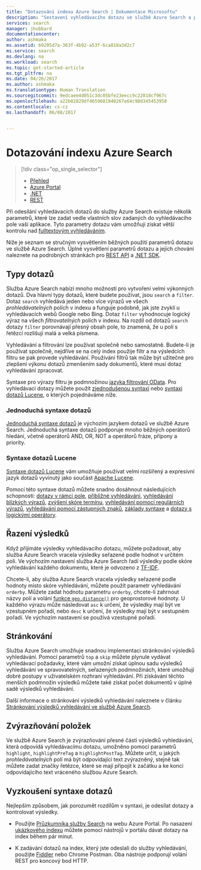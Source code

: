 ```yaml
---
title: "Dotazování indexu Azure Search | Dokumentace Microsoftu"
description: "Sestavení vyhledávacího dotazu ve službě Azure Search a použití parametrů hledání k filtrování a řazení výsledků vyhledávání."
services: search
manager: jhubbard
documentationcenter: 
author: ashmaka
ms.assetid: 69205d7a-363f-4b92-a53f-6ca818a3d2c7
ms.service: search
ms.devlang: na
ms.workload: search
ms.topic: get-started-article
ms.tgt_pltfrm: na
ms.date: 04/26/2017
ms.author: ashmaka
ms.translationtype: Human Translation
ms.sourcegitcommit: 9edcaee4d051c3dc05bfe23eecc9c22818cf967c
ms.openlocfilehash: a22b82829df4659681940267e64c98d345453958
ms.contentlocale: cs-cz
ms.lasthandoff: 06/08/2017


---
```

<a id="query-your-azure-search-index" class="xliff"></a>

# Dotazování indexu Azure Search
> [!div class="op_single_selector"]
> * [Přehled](search-query-overview.md)
> * [Azure Portal](search-explorer.md)
> * [.NET](search-query-dotnet.md)
> * [REST](search-query-rest-api.md)
> 
> 

Při odesílání vyhledávacích dotazů do služby Azure Search existuje několik parametrů, které lze zadat vedle vlastních slov zadaných do vyhledávacího pole vaší aplikace. Tyto parametry dotazu vám umožňují získat větší kontrolu nad [fulltextovým vyhledáváním](search-lucene-query-architecture.md).

Níže je seznam se stručným vysvětlením běžných použití parametrů dotazu ve službě Azure Search. Úplné vysvětlení parametrů dotazu a jejich chování naleznete na podrobných stránkách pro [REST API](https://docs.microsoft.com/rest/api/searchservice/Search-Documents) a [.NET SDK](https://docs.microsoft.com/dotnet/api/microsoft.azure.search.models.searchparameters#microsoft_azure_search_models_searchparameters#properties_summary).

<a id="types-of-queries" class="xliff"></a>

## Typy dotazů
Služba Azure Search nabízí mnoho možností pro vytvoření velmi výkonných dotazů. Dva hlavní typy dotazů, které budete používat, jsou `search` a `filter`. Dotaz `search` vyhledává jeden nebo více výrazů ve všech *prohledávatelných* polích v indexu a funguje podobně, jak jste zvyklí u vyhledávacích webů Google nebo Bing. Dotaz `filter` vyhodnocuje logický výraz na všech *filtrovatelných* polích v indexu. Na rozdíl od dotazů `search` dotazy `filter` porovnávají přesný obsah pole, to znamená, že u polí s řetězci rozlišují malá a velká písmena.

Vyhledávání a filtrování lze používat společně nebo samostatně. Budete-li je používat společně, nejdříve se na celý index použije filtr a na výsledcích filtru se pak provede vyhledávání. Používání filtrů tak může být užitečné pro zlepšení výkonu dotazů zmenšením sady dokumentů, které musí dotaz vyhledávání zpracovat.

Syntaxe pro výrazy filtru je podmnožinou [jazyka filtrování OData](https://docs.microsoft.com/rest/api/searchservice/OData-Expression-Syntax-for-Azure-Search). Pro vyhledávací dotazy můžete použít [zjednodušenou syntaxi](https://docs.microsoft.com/rest/api/searchservice/Simple-query-syntax-in-Azure-Search) nebo [syntaxi dotazů Lucene](https://docs.microsoft.com/rest/api/searchservice/Lucene-query-syntax-in-Azure-Search), o kterých pojednáváme níže.

<a id="simple-query-syntax" class="xliff"></a>

### Jednoduchá syntaxe dotazů
[Jednoduchá syntaxe dotazů](https://docs.microsoft.com/rest/api/searchservice/Simple-query-syntax-in-Azure-Search) je výchozím jazykem dotazů ve službě Azure Search. Jednoduchá syntaxe dotazů podporuje mnoho běžných operátorů hledání, včetně operátorů AND, OR, NOT a operátorů fráze, přípony a priority.

<a id="lucene-query-syntax" class="xliff"></a>

### Syntaxe dotazů Lucene
[Syntaxe dotazů Lucene](https://docs.microsoft.com/rest/api/searchservice/Lucene-query-syntax-in-Azure-Search) vám umožňuje používat velmi rozšířený a expresivní jazyk dotazů vyvinutý jako součást [Apache Lucene](https://lucene.apache.org/core/4_10_2/queryparser/org/apache/lucene/queryparser/classic/package-summary.html).

Pomocí této syntaxe dotazů můžete snadno dosáhnout následujících schopností: [dotazy v rámci pole](https://docs.microsoft.com/rest/api/searchservice/Lucene-query-syntax-in-Azure-Search#bkmk_fields), [přibližné vyhledávání](https://docs.microsoft.com/rest/api/searchservice/Lucene-query-syntax-in-Azure-Search#bkmk_fuzzy), [vyhledávání blízkých výrazů](https://docs.microsoft.com/rest/api/searchservice/Lucene-query-syntax-in-Azure-Search#bkmk_proximity), [zvýšení skóre termínu](https://docs.microsoft.com/rest/api/searchservice/Lucene-query-syntax-in-Azure-Search#bkmk_termboost), [vyhledávání pomocí regulárních výrazů](https://docs.microsoft.com/rest/api/searchservice/Lucene-query-syntax-in-Azure-Search#bkmk_regex), [vyhledávání pomocí zástupných znaků](https://docs.microsoft.com/rest/api/searchservice/Lucene-query-syntax-in-Azure-Search#bkmk_wildcard), [základy syntaxe](https://docs.microsoft.com/rest/api/searchservice/Lucene-query-syntax-in-Azure-Search#bkmk_syntax) a [dotazy s logickými operátory](https://docs.microsoft.com/rest/api/searchservice/Lucene-query-syntax-in-Azure-Search#bkmk_boolean).

<a id="ordering-results" class="xliff"></a>

## Řazení výsledků
Když přijímáte výsledky vyhledávacího dotazu, můžete požadovat, aby služba Azure Search vracela výsledky seřazené podle hodnot v určitém poli. Ve výchozím nastavení služba Azure Search řadí výsledky podle skóre vyhledávání každého dokumentu, které je odvozeno z [TF-IDF](https://en.wikipedia.org/wiki/Tf%E2%80%93idf).

Chcete-li, aby služba Azure Search vracela výsledky seřazené podle hodnoty místo skóre vyhledávání, můžete použít parametr vyhledávání `orderby`. Můžete zadat hodnotu parametru `orderby`, chcete-li zahrnout názvy polí a volání [funkce `geo.distance()`](https://docs.microsoft.com/rest/api/searchservice/OData-Expression-Syntax-for-Azure-Search) pro geoprostorové hodnoty. U každého výrazu může následovat `asc` k určení, že výsledky mají být ve vzestupném pořadí, nebo `desc` k určení, že výsledky mají být v sestupném pořadí. Ve výchozím nastavení se používá vzestupné pořadí.

<a id="paging" class="xliff"></a>

## Stránkování
Služba Azure Search umožňuje snadnou implementaci stránkování výsledků vyhledávání. Pomocí parametrů `top` a `skip` můžete plynule vydávat vyhledávací požadavky, které vám umožní získat úplnou sadu výsledků vyhledávání ve spravovatelných, seřazených podmnožinách, které umožňují dobré postupy v uživatelském rozhraní vyhledávání. Při získávání těchto menších podmnožin výsledků můžete také získat počet dokumentů v úplné sadě výsledků vyhledávání.

Další informace o stránkování výsledků vyhledávání naleznete v článku [Stránkování výsledků vyhledávání ve službě Azure Search](search-pagination-page-layout.md).

<a id="hit-highlighting" class="xliff"></a>

## Zvýrazňování položek
Ve službě Azure Search je zvýrazňování přesné části výsledků vyhledávání, která odpovídá vyhledávacímu dotazu, umožněno pomocí parametrů `highlight`, `highlightPreTag` a `highlightPostTag`. Můžete určit, u jakých *prohledávatelných* polí má být odpovídající text zvýrazněný, stejně tak můžete zadat značky řetězce, které se mají připojit k začátku a ke konci odpovídajícího text vráceného službou Azure Search.

<a id="try-out-query-syntax" class="xliff"></a>

## Vyzkoušení syntaxe dotazů

Nejlepším způsobem, jak porozumět rozdílům v syntaxi, je odesílat dotazy a kontrolovat výsledky.

+ Použijte [Průzkumníka služby Search](search-explorer.md) na webu Azure Portal. Po nasazení [ukázkového indexu](search-get-started-portal.md) můžete pomocí nástrojů v portálu dávat dotazy na index během pár minut.

+ K zadávání dotazů na index, který jste odeslali do služby vyhledávání, použijte [Fiddler](search-fiddler.md) nebo Chrome Postman. Oba nástroje podporují volání REST pro koncový bod HTTP. 
